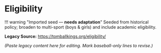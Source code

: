 # Eligibility

!!! warning "Imported seed — **needs adaptation**"
    Seeded from historical policy; broaden to multi-sport (boys & girls) and include academic eligibility.

**Legacy Source:** <https://tomballkings.org/eligibility/>

_(Paste legacy content here for editing. Mark baseball-only lines to revise.)_
